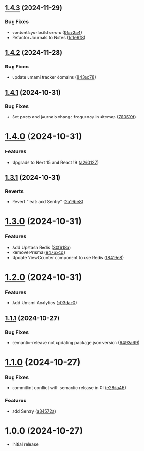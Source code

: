 ## [1.4.3](https://github.com/ruchernchong/portfolio/compare/v1.4.2...v1.4.3) (2024-11-29)

### Bug Fixes

- contentlayer build errors ([9fac2a4](https://github.com/ruchernchong/portfolio/commit/9fac2a4294432d046eaef5d523e7a26f99fc18fc))
- Refactor Journals to Notes ([1d1e9f8](https://github.com/ruchernchong/portfolio/commit/1d1e9f82c934fcd2e375ef2dbe67c7866925d5bc))

## [1.4.2](https://github.com/ruchernchong/portfolio/compare/v1.4.1...v1.4.2) (2024-11-28)

### Bug Fixes

- update umami tracker domains ([843ac78](https://github.com/ruchernchong/portfolio/commit/843ac782cc9b84bfbe821d486ddf3996d4906f6e))

## [1.4.1](https://github.com/ruchernchong/portfolio/compare/v1.4.0...v1.4.1) (2024-10-31)

### Bug Fixes

- Set posts and journals change frequency in sitemap ([769519f](https://github.com/ruchernchong/portfolio/commit/769519f27cfaebaf6cc99886b7fef97466ae1ec4))

# [1.4.0](https://github.com/ruchernchong/portfolio/compare/v1.3.1...v1.4.0) (2024-10-31)

### Features

- Upgrade to Next 15 and React 19 ([a260127](https://github.com/ruchernchong/portfolio/commit/a2601270b25bac20376009aa693879b233822daf))

## [1.3.1](https://github.com/ruchernchong/portfolio/compare/v1.3.0...v1.3.1) (2024-10-31)

### Reverts

- Revert "feat: add Sentry" ([2a19be8](https://github.com/ruchernchong/portfolio/commit/2a19be81d6267b44c84ed76c7cecba9b3cac0757))

# [1.3.0](https://github.com/ruchernchong/portfolio/compare/v1.2.0...v1.3.0) (2024-10-31)

### Features

- Add Upstash Redis ([30f618a](https://github.com/ruchernchong/portfolio/commit/30f618ad5cbc2f71877f30852db6c38d09a0eb6a))
- Remove Prisma ([e4762cd](https://github.com/ruchernchong/portfolio/commit/e4762cdbb17e5e0279d4de0548a214eedbb3288e))
- Update ViewCounter component to use Redis ([f8419e8](https://github.com/ruchernchong/portfolio/commit/f8419e8586ea90f59ae13e4ef757f2ed19fd0721))

# [1.2.0](https://github.com/ruchernchong/portfolio/compare/v1.1.1...v1.2.0) (2024-10-31)

### Features

- Add Umami Analytics ([c03dae0](https://github.com/ruchernchong/portfolio/commit/c03dae089ac16d984b3f94aeef86786b948c25bc))

## [1.1.1](https://github.com/ruchernchong/portfolio/compare/v1.1.0...v1.1.1) (2024-10-27)

### Bug Fixes

- semantic-release not updating package.json version ([6493a69](https://github.com/ruchernchong/portfolio/commit/6493a69b79e3cee57c4dedb19c12937f877efa79))

# [1.1.0](https://github.com/ruchernchong/portfolio/compare/v1.0.0...v1.1.0) (2024-10-27)

### Bug Fixes

- commitlint conflict with semantic release in CI ([e28da46](https://github.com/ruchernchong/portfolio/commit/e28da46e35063104c22bf7f7de4d95975ef9ae98))

### Features

- add Sentry ([a34572a](https://github.com/ruchernchong/portfolio/commit/a34572ae590a873ff23968adbf59bfd09b9ae4a1))

# 1.0.0 (2024-10-27)

- Initial release
